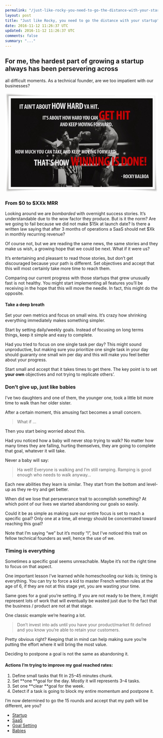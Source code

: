 ```yaml
---
permalink: "/just-like-rocky-you-need-to-go-the-distance-with-your-startup-5800c3863049"
layout: post
title: "Just like Rocky, you need to go the distance with your startup"
date: 2016-11-12 11:26:37 UTC
updated: 2016-11-12 11:26:37 UTC
comments: false
summary: "..."
---
```


## For me, the hardest part of growing a startup always has been persevering across
all difficult moments. As a technical founder, are we too impatient with our
businesses?

![Going the distance Rocky](/assets/img/rocky-going-distance.jpeg)

### From $0 to $XXk MRR

Looking around we are *bombarded* with overnight success stories. It’s
understandable due to the wow factor they produce. But is it the norm? Are we
going to fail because we did not make $15k at launch date? Is there a written
law saying that after 3 months of operations a SaaS should net $Xk in monthly
recurring revenue?

Of course not, but we are reading the same news, the same stories and they make
us wish, a growing hope that we could be next. What if it were us?

It’s entertaining and pleasant to read those stories, but don’t get discouraged
because your path is different. Set objectives and accept that this will most
certainly take more time to reach them.

Comparing our current progress with those startups that grew unusually fast is
not healthy. You might start implementing all features you’ll be receiving in
the hope that this will move the needle. In fact, this might do the opposite.

#### Take a deep breath

Set your own metrics and focus on small wins. It’s crazy how shrinking
everything immediately makes something simpler.

Start by setting daily/weekly goals. Instead of focusing on long terms things,
keep it simple and easy to complete.

Had you tried to focus on one single task per day? This might sound
unproductive, but making sure you prioritize one single task in your day should
guaranty one small win per day and this will make you feel better about your
progress.

Start small and accept that it takes times to get there. The key point is to set
**your own** objectives and not trying to replicate others’.

### Don’t give up, just like babies

I’ve two daughters and one of them, the younger one, took a little bit more time
to walk than her older sister.

After a certain moment, this amusing fact becomes a small concern.

> What if …

Then you start being worried about this.

Had you noticed how a baby will never stop trying to walk? No matter how many
times they are falling, hurting themselves, they are going to complete that
goal, whatever it will take.

Never a baby will say:

> Ha well! Everyone is walking and I’m still ramping. Ramping is good enough who
> needs to walk anyway…

Each new abilities they learn is similar. They start from the bottom and
level-up as they re-try and get better.

When did we lose that perseverance trait to accomplish something? At which point
of our lives we started abandoning our goals so easily.

Could it be as simple as making sure our entire focus is set to reach a specific
goal? Only one at a time, all energy should be concentrated toward reaching this
goal?

Note that I’m saying “we” but it’s mostly “I”, but I’ve noticed this trait on
fellow technical founders as well, hence the use of we.

### Timing is everything

Sometimes a specific goal seems unreachable. Maybe it’s not the right time to
focus on that aspect.

One important lesson I’ve learned while homeschooling our kids is; timing is
everything. You can try to force a kid to master French written rules at the age
of 6, if they are not at this stage yet, you are wasting your time.

Same goes for a goal you’re setting. If you are not ready to be there, it might
represent lots of work that will eventually be wasted just due to the fact that
the business / product are not at that stage.

One classic example we’re hearing a lot.

> Don’t invest into ads until you have your product/market fit defined and you
> know you’re able to retain your customers.

Pretty obvious right? Keeping that in mind can help making sure you’re putting
the effort where it will bring the most value.

Deciding to postpone a goal is not the same as abandoning it.

#### Actions I’m trying to improve my goal reached rates:

1.  Define small tasks that fit in 25–45 minutes chunk.
1.  Set **one **goal for the day. Mostly it will represents 3–4 tasks.
1.  Set one **clear **goal for the week.
1.  Detect if a task is going to block my entire momentum and postpone it.

I’m now determined to go the 15 rounds and accept that my path will be
different, are you?

* [Startup](https://dominicstpierre.com/tagged/startup?source=post)
* [SaaS](https://dominicstpierre.com/tagged/saas?source=post)
* [Goal Setting](https://dominicstpierre.com/tagged/goal-setting?source=post)
* [Babies](https://dominicstpierre.com/tagged/baby?source=post)

